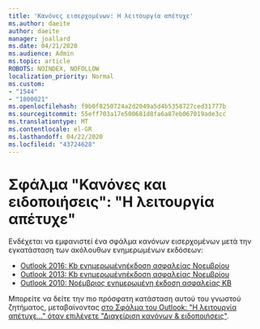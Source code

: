 ```yaml
---
title: 'Κανόνες εισερχομένων: Η λειτουργία απέτυχε'
ms.author: daeite
author: daeite
manager: joallard
ms.date: 04/21/2020
ms.audience: Admin
ms.topic: article
ROBOTS: NOINDEX, NOFOLLOW
localization_priority: Normal
ms.custom:
- "1544"
- "1800021"
ms.openlocfilehash: f9b0f8250724a2d2049a5d4b5358727ced31777b
ms.sourcegitcommit: 55eff703a17e500681d8fa6a87eb067019ade3cc
ms.translationtype: MT
ms.contentlocale: el-GR
ms.lasthandoff: 04/22/2020
ms.locfileid: "43724628"
---
```

# <a name="rules-and-alerts-error-the-operation-failed"></a>Σφάλμα "Κανόνες και ειδοποιήσεις": "Η λειτουργία απέτυχε"

Ενδέχεται να εμφανιστεί ένα σφάλμα κανόνων εισερχομένων μετά την εγκατάσταση των ακόλουθων ενημερωμένων εκδόσεων:

- [Outlook 2016: Kb ενημερωμένηέκδοση ασφαλείας Νοεμβρίου](https://support.microsoft.com/help/4461506)
- [Outlook 2013: Kb ενημερωμένηέκδοση ασφαλείας Νοεμβρίου](https://support.microsoft.com/help/4461486)
- [Outlook 2010: Νοέμβριος ενημερωμένη έκδοση ασφαλείας KB](https://support.microsoft.com/help/4461585)

Μπορείτε να δείτε την πιο πρόσφατη κατάσταση αυτού του γνωστού ζητήματος, μεταβαίνοντας [στο Σφάλμα του Outlook: "Η λειτουργία απέτυχε..." όταν επιλέγετε "Διαχείριση κανόνων & ειδοποιήσεις"](https://support.office.com/article/Outlook-Error-The-operation-failed-when-selecting-Manage-Rules-Alerts-64b6ff77-98c2-4564-9cbf-25bd8e17fb8b%20).